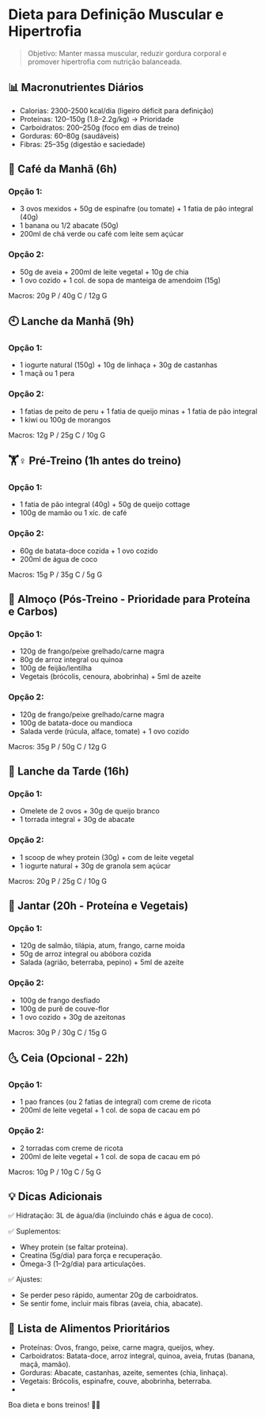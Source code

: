 # Dieta para Definição Muscular e Hipertrofia

> Objetivo: Manter massa muscular, reduzir gordura corporal e promover hipertrofia com nutrição balanceada.

## 📊 Macronutrientes Diários

- Calorias: 2300-2500 kcal/dia (ligeiro déficit para definição)
- Proteínas: 120–150g (1.8–2.2g/kg) → Prioridade
- Carboidratos: 200–250g (foco em dias de treino)
- Gorduras: 60–80g (saudáveis)
- Fibras: 25–35g (digestão e saciedade)


## 🌅 Café da Manhã (6h)

### Opção 1:
- 3 ovos mexidos + 50g de espinafre (ou tomate) + 1 fatia de pão integral (40g)
- 1 banana ou 1/2 abacate (50g)
- 200ml de chá verde ou café com leite sem açúcar

### Opção 2:
- 50g de aveia + 200ml de leite vegetal + 10g de chia
- 1 ovo cozido + 1 col. de sopa de manteiga de amendoim (15g)

Macros: 20g P / 40g C / 12g G

## 🕙 Lanche da Manhã (9h)

### Opção 1:
- 1 iogurte natural (150g) + 10g de linhaça + 30g de castanhas
- 1 maçã ou 1 pera

### Opção 2:
- 1 fatias de peito de peru + 1 fatia de queijo minas + 1 fatia de pão integral
- 1 kiwi ou 100g de morangos

Macros: 12g P / 25g C / 10g G

## 🏋️♀️ Pré-Treino (1h antes do treino)

### Opção 1:
- 1 fatia de pão integral (40g) + 50g de queijo cottage
- 100g de mamão ou 1 xíc. de café

### Opção 2:
- 60g de batata-doce cozida + 1 ovo cozido
- 200ml de água de coco

Macros: 15g P / 35g C / 5g G

## 💪 Almoço (Pós-Treino - Prioridade para Proteína e Carbos)

### Opção 1:
- 120g de frango/peixe grelhado/carne magra
- 80g de arroz integral ou quinoa
- 100g de feijão/lentilha
- Vegetais (brócolis, cenoura, abobrinha) + 5ml de azeite

### Opção 2:
- 120g de frango/peixe grelhado/carne magra
- 100g de batata-doce ou mandioca
- Salada verde (rúcula, alface, tomate) + 1 ovo cozido

Macros: 35g P / 50g C / 12g G

## 🌇 Lanche da Tarde (16h)

### Opção 1:
- Omelete de 2 ovos + 30g de queijo branco
- 1 torrada integral + 30g de abacate

### Opção 2:
- 1 scoop de whey protein (30g) + com de leite vegetal
- 1 iogurte natural + 30g de granola sem açúcar

Macros: 20g P / 25g C / 10g G

## 🌙 Jantar (20h - Proteína e Vegetais)

### Opção 1:
- 120g de salmão, tilápia, atum, frango, carne moida
- 50g de arroz integral ou abóbora cozida
- Salada (agrião, beterraba, pepino) + 5ml de azeite

### Opção 2:
- 100g de frango desfiado
- 100g de purê de couve-flor
- 1 ovo cozido + 30g de azeitonas

Macros: 30g P / 30g C / 15g G

## 🌜 Ceia (Opcional - 22h)

### Opção 1:
- 1 pao frances (ou 2 fatias de integral) com creme de ricota
- 200ml de leite vegetal + 1 col. de sopa de cacau em pó

### Opção 2:
- 2 torradas com creme de ricota
- 200ml de leite vegetal + 1 col. de sopa de cacau em pó

Macros: 10g P / 10g C / 5g G

## 💡 Dicas Adicionais

✅ Hidratação: 3L de água/dia (incluindo chás e água de coco).

✅ Suplementos:
- Whey protein (se faltar proteína).
- Creatina (5g/dia) para força e recuperação.
- Ômega-3 (1–2g/dia) para articulações.

✅ Ajustes:
- Se perder peso rápido, aumentar 20g de carboidratos.
- Se sentir fome, incluir mais fibras (aveia, chia, abacate).

## 🍎 Lista de Alimentos Prioritários

- Proteínas: Ovos, frango, peixe, carne magra, queijos, whey.
- Carboidratos: Batata-doce, arroz integral, quinoa, aveia, frutas (banana, maçã, mamão).
- Gorduras: Abacate, castanhas, azeite, sementes (chia, linhaça).
- Vegetais: Brócolis, espinafre, couve, abobrinha, beterraba.
-
Boa dieta e bons treinos! 💪🔥
